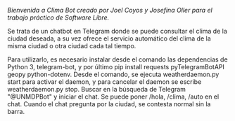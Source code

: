 <em> Bienvenida a Clima Bot creado por Joel Coyos y Josefina Oller para el trabajo práctico de Software Libre. </em> 

Se trata de un chatbot en Telegram donde se puede consultar el clima de la ciudad deseada, a su vez ofrece el servicio automático del clima de la misma ciudad o otra ciudad cada tal tiempo. 

Para utilizarlo, es necesario instalar desde el comando las dependencias de Python 3, telegram-bot, y por último pip install requests pyTelegramBotAPI geopy python-dotenv. 
Desde el comando, se ejecuta weatherdaemon.py start para activar el daemon, y para cancelar el daemon se escribe weatherdaemon.py stop. 
Buscar en la búsqueda de Telegram "@UNMDPBot" y iniciar el chat. Se puede poner /hola, /clima, /auto en el chat. Cuando el chat pregunta por la ciudad, se contesta normal sin la barra. 
